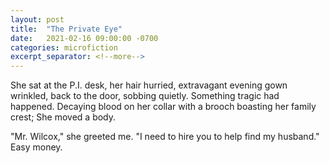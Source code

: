 ```yaml
---
layout: post
title:  "The Private Eye"
date:   2021-02-16 09:00:00 -0700
categories: microfiction
excerpt_separator: <!--more-->
---
```

She sat at the P.I. desk, her hair hurried, extravagant evening gown wrinkled, back to the door, sobbing quietly. Something tragic had happened. Decaying blood on her collar with a brooch boasting her family crest; She moved a body.

"Mr. Wilcox," she greeted me. "I need to hire you to help find my husband." Easy money.